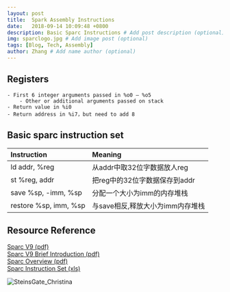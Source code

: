 ```yaml
---
layout: post
title:  Spark Assembly Instructions
date:   2018-09-14 10:09:48 +0800
description: Basic Sparc Instructions # Add post description (optional)
img: sparclogo.jpg # Add image post (optional)
tags: [Blog, Tech, Assembly]
author: Zhang # Add name author (optional)
---
```

## Registers
    - First 6 integer arguments passed in %o0 – %o5
        - Other or additional arguments passed on stack
    - Return value in %i0
    - Return address in %i7，but need to add 8


<h2>Basic sparc instruction set</h2>

| Instruction | Meaning |
|:----------------|:--------------------|
| ld addr, %reg   | 从addr中取32位字数据放人reg   |
| st %reg, addr   | 把reg中的32位字数据保存到addr   |
| save %sp, -imm, %sp | 分配一个大小为imm的内存堆栈 |
| restore %sp, imm, %sp | 与save相反,释放大小为imm内存堆栈 |

## Resource Reference
[Sparc V9 (pdf)]({{site.basurl}}/assets/doc/sparcV9.pdf)<br>
[Sparc V9 Brief Introduction (pdf)]({{site.basurl}}/assets/doc/sparcV9_brief_introduction.pdf)<br>
[Sparc Overview (pdf)]({{site.basurl}}/assets/doc/spark_overview.pdf)<br>
[Sparc Instruction Set (xls)]({{site.basurl}}/assets/doc/sparc_instruction_set.xls)<br>

![SteinsGate_Christina]({{site.baseurl}}/assets/img/SteinsGate_Christina.jpg)

